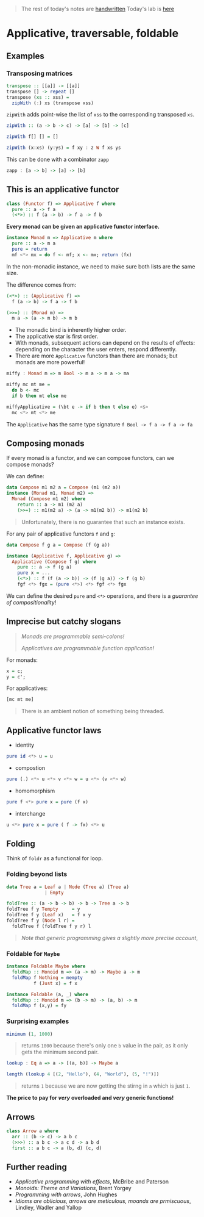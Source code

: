 > The rest of today's notes are [handwritten](data/2.pdf) 
> Today's lab is [here](src/lab2.hs)
# Applicative, traversable, foldable

## Examples

### Transposing matrices

```hs
transpose :: [[a]] -> [[a]]
transpose [] -> repeat []
transpose (xs :: xss) = 
  zipWith (:) xs (transpose xss)
```

`zipWith` adds point-wise the list of `xss` to the corresponding transposed `xs`. 

```hs
zipWith :: (a -> b -> c) -> [a] -> [b] -> [c]

zipWith f[] [] = [] 

zipWith (x:xs) (y:ys) = f xy : z W f xs ys
```

This can be done with a combinator `zapp`

```hs
zapp : [a -> b] -> [a] -> [b]
```

## This is an applicative functor

```hs
class (Functor f) => Applicative f where
  pure :: a -> f a
  (<*>) :: f (a -> b) -> f a -> f b
```

**Every monad can be given an applicative functor interface.**

```hs
instance Monad m => Applicative m where
  pure :: a -> m a
  pure = return
  mf <*> mx = do f <- mf; x <- mx; return (fx)
```

In the non-monadic instance, we need to make sure both lists are the same size.

The difference comes from:

```hs
(<*>) :: (Applicative f) =>
  f (a -> b) -> f a -> f b

(>>=) :: (Monad m) =>
  m a -> (a -> m b) -> m b
```

- The monadic bind is inherently higher order.
- The applicative star is first order.
- With monads, subsequent actions can depend on the results of effects: depending on the character the user enters, respond differently.
- There are more `Applicative` functors than there are monads; but monads are more powerful!

```hs
miffy : Monad m => m Bool -> m a -> m a -> ma

miffy mc mt me =
  do b <- mc
  if b then mt else me

miffyApplicative = (\bt e -> if b then t else e) <$> 
  mc <*> mt <*> me
```

The `Applicative` has the same type signature `f Bool -> f a -> f a -> fa`

## Composing monads

If every monad is a functor, and we can compose functors, can we compose monads?

We can define:

```hs
data Compose m1 m2 a = Compose (m1 (m2 a))
instance (Monad m1, Monad m2) =>
  Monad (Compose m1 m2) where
    return :: a -> m1 (m2 a)
    (>>=) :: m1(m2 a) -> (a -> m1(m2 b)) -> m1(m2 b)
```

> Unfortunately, there is no guarantee that such an instance exists.

For any pair of applicative functors `f` and `g`:

```hs
data Compose f g a = Compose (f (g a))

instance (Applicative f, Applicative g) =>
  Applicative (Compose f g) where
    pure :: a -> f (g a)
    pure x = ...
    (<*>) :: f (f (a -> b)) -> (f (g a)) -> f (g b)
    fgf <*> fgx = (pure <*>) <*> fgf <*> fgx
```

We can define the desired `pure` and `<*>` operations, and there is a *guarantee of compositionality*!

## Imprecise but catchy slogans

> *Monads are programmable semi-colons!*
>
> *Applicatives are programmable function application!*

For monads:

```hs
x = c;
y = c';
```

For applicatives:

```hs
[mc mt me]
```

> There is an ambient notion of something being threaded.

## Applicative functor laws

- identity 

```hs
pure id <*> u = u
```

- compostion

```hs
pure (.) <*> u <*> v <*> w = u <*> (v <*> w)
```

- homomorphism

```hs
pure f <*> pure x = pure (f x)
```

- interchange

```hs
u <*> pure x = pure ( f -> fx) <*> u
```

## Folding

Think of `foldr` as a functional for loop.

### Folding beyond lists

```hs
data Tree a = Leaf a | Node (Tree a) (Tree a)
              | Empty

foldTree :: (a -> b -> b) -> b -> Tree a -> b
foldTree f y Tempty     = y
foldTree f y (Leaf x)   = f x y
foldTree f y (Node l r) = 
  foldTree f (foldTree f y r) l 
```

> *Note that generic programming gives a slightly more precise account*,

### Foldable for `Maybe` 

```hs
instance Foldable Maybe where
  foldMap :: Monoid m => (a -> m) -> Maybe a -> m
  foldMap f Nothing = mempty
          f (Just x) = f x

instance Foldable (a, _) where
  foldMap :: Monoid m => (b -> m) -> (a, b) -> m
  foldMap f (x,y) = fy
```

### Surprising examples

```hs
minimum (1, 1000)
```

> returns `1000` because there's only one `b` value in the pair, as it only gets the minimum second pair.

```hs
lookup : Eq a => a -> [(a, b)] -> Maybe a

length (lookup 4 [(2, "Hello"), (4, "World"), (5, "!")])
```
> returns `1` because we are now getting the stirng in `a` which is just `1`.

**The price to pay for *very* overloaded and *very* generic functions!**

## Arrows

```hs
class Arrow a where
  arr :: (b -> c) -> a b c
  (>>>) :: a b c -> a c d -> a b d
  first :: a b c -> a (b, d) (c, d)
```

## Further reading

- *Applicative programming with effects*, McBribe and Paterson
- *Monoids: Theme and Variations*, Brent Yorgey
- *Programming with arrows*, John Hughes
- *Idioms are oblicious, arrows are meticulous, moands are prmiscuous*, Lindley, Wadler and Yallop